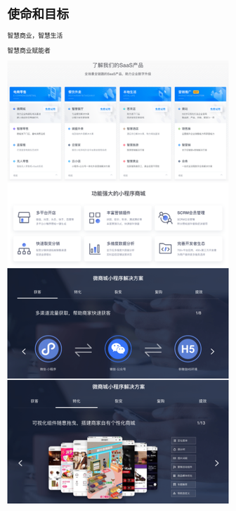 # 使命和目标

智慧商业，智慧生活

智慧商业赋能者

![](/assets/Products.png)![](/assets/Functions.png)![](/assets/huoke.png)![](/assets/转化.png)

